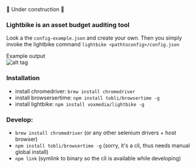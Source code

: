 :construction: Under construction :construction:

### Lightbike is an asset budget auditing tool
Look a the `config-example.json` and create your own. 
Then you simply invoke the lightbike command `lightbike <pathtoconfig>/config.json`

Example output  
![alt tag](http://i.imgur.com/AhdOP20.jpg)


### Installation
  - install chromedriver:     `brew install chromedriver`
  - install browsersertime:   `npm install tobli/browsertime -g`
  - install lightbike:        `npm install voxmedia/lightbike -g`

### Develop:
  - `brew install chromedriver` (or any other selenium drivers + host browser)
  - `npm install tobli/browsertime -g` (sorry, it's a cli, thus needs manual global install)
  - `npm link` (symlink to binary so the cli is available while developing)
